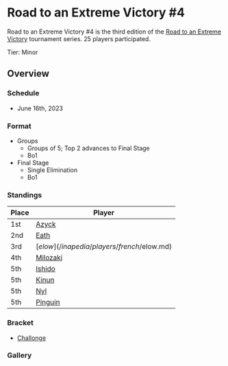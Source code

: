 # Road to an Extreme Victory #4

Road to an Extreme Victory #4 is the third edition of the [Road to an Extreme Victory](rtaxvmain.md) tournament series.
25 players participated.

Tier: Minor

## Overview

### Schedule
- June 16th, 2023

### Format
- Groups
  - Groups of 5; Top 2 advances to Final Stage
  - Bo1
- Final Stage
  - Single Elimination
  - Bo1

### Standings

|Place|Player|
|-|-|
|1st|[Azyck](/inapedia/players/french/azyck.md)|
|2nd|[Eath](/inapedia/players/belgian/eath.md)|
|3rd|[$elow](/inapedia/players/french/$elow.md)|
|4th|[Milozaki](/inapedia/players/german/milozaki.md)|
|5th|[Ishido](/inapedia/players/french/ishido.md)|
|5th|[Kinun](/inapedia/players/belgian/kinun.md)|
|5th|[Nyl](/inapedia/players/uk/nyl.md)|
|5th|[Pinguin](/inapedia/players/french/pinguin.md)|

### Bracket
- [Challonge](https://challonge.com/e3d9rnlv)

### Gallery

